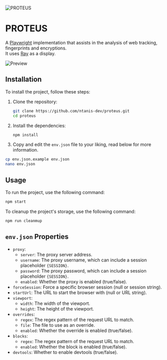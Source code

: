 ![PROTEUS](https://github.com/user-attachments/assets/6d358692-8f27-4dd7-bf05-3eeaebbb27ce)

# PROTEUS

A [Playwright](http://playwright.dev/) implementation that assists in the analysis of web tracking, fingerprints and encryptions.\
It uses [Ray](https://myray.app/) as a display.

![Preview](https://github.com/user-attachments/assets/19371508-89a7-439e-ae16-ff471cd2ea5f)

## Installation

To install the project, follow these steps:

1. Clone the repository:
   ```sh
   git clone https://github.com/ntanis-dev/proteus.git
   cd proteus
   ```

2. Install the dependencies:
   ```sh
   npm install
   ```

3. Copy and edit the `env.json` file to your liking, read below for more information.
  ```sh
  cp env.json.example env.json
  nano env.json
  ```

## Usage

To run the project, use the following command:
```sh
npm start
```

To cleanup the project's storage, use the following command:
```sh
npm run cleanmup
```

## `env.json` Properties

- `proxy`:
  - `server`: The proxy server address.
  - `username`: The proxy username, which can include a session placeholder `{SESSION}`.
  - `password`: The proxy password, which can include a session placeholder `{SESSION}`.
  - `enabled`: Whether the proxy is enabled (true/false).
- `forceSession`: Force a specific browser session (null or session string).
- `startUrl`: The URL to start the browser with (null or URL string).
- `viewport`:
  - `width`: The width of the viewport.
  - `height`: The height of the viewport.
- `overrides`:
  - `regex`: The regex pattern of the request URL to match.
  - `file`: The file to use as an override.
  - `enabled`: Whether the override is enabled (true/false).
- `blocks`:
  - `regex`: The regex pattern of the request URL to match.
  - `enabled`: Whether the block is enabled (true/false).
- `devtools`: Whether to enable devtools (true/false).
